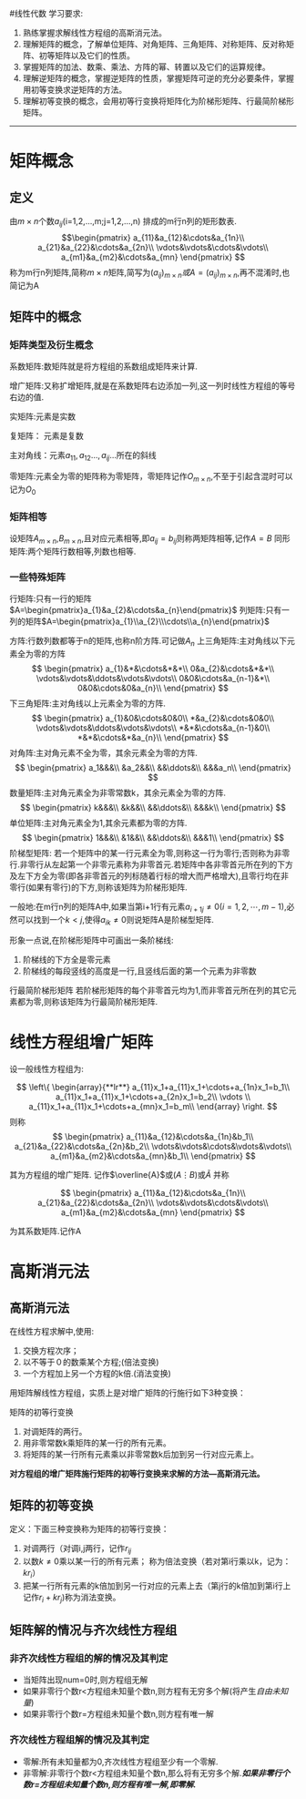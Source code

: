 #线性代数 
学习要求:
1. 熟练掌握求解线性方程组的高斯消元法。
2. 理解矩阵的概念，了解单位矩阵、对角矩阵、三角矩阵、对称矩阵、反对称矩阵、初等矩阵以及它们的性质。
3. 掌握矩阵的加法、数乘、乘法、方阵的幂、转置以及它们的运算规律。
4. 理解逆矩阵的概念，掌握逆矩阵的性质，掌握矩阵可逆的充分必要条件，掌握用初等变换求逆矩阵的方法。
5. 理解初等变换的概念，会用初等行变换将矩阵化为阶梯形矩阵、行最简阶梯形矩阵。
---

# 矩阵概念
## 定义
由$m\times n$个数$a_{ij}$(i=1,2,...,m;j=1,2,...,n)
排成的m行n列的矩形数表.
$$\begin{pmatrix}
a_{11}&a_{12}&\cdots&a_{1n}\\
a_{21}&a_{22}&\cdots&a_{2n}\\
\vdots&\vdots&\cdots&\vdots\\
a_{m1}&a_{m2}&\cdots&a_{mn}
\end{pmatrix}
$$
 称为m行n列矩阵,简称$m\times n$矩阵,简写为$(a_ {ij})_ {m\times n}  或A=  (a_ {ij})_ {m\times n}$,再不混淆时,也简记为A

## 矩阵中的概念

### 矩阵类型及衍生概念

系数矩阵:数矩阵就是将方程组的系数组成矩阵来计算.

增广矩阵:又称扩增矩阵,就是在系数矩阵右边添加一列,这一列时线性方程组的等号右边的值.

实矩阵:元素是实数

复矩阵： 元素是复数

主对角线：元素$a_{11},a_{12}...,a_{ij}...$所在的斜线

零矩阵:元素全为零的矩阵称为零矩阵，零矩阵记作$O_{m\times n}$,不至于引起含混时可以记为$O_{0}$

### 矩阵相等
设矩阵$A_{m\times n}$,$B_{m\times n}$,且对应元素相等,即$a_{ij}=b_{ij}$则称两矩阵相等,记作$A=B$
同形矩阵:两个矩阵行数相等,列数也相等.

### 一些特殊矩阵
行矩阵:只有一行的矩阵$A=\begin{pmatrix}a_{1}&a_{2}&\cdots&a_{n}\end{pmatrix}$
列矩阵:只有一列的矩阵$A=\begin{pmatrix}a_{1}\\a_{2}\\\cdots\\a_{n}\end{pmatrix}$

方阵:行数列数都等于n的矩阵,也称n阶方阵.可记做$A_n$
上三角矩阵:主对角线以下元素全为零的方阵
$$
\begin{pmatrix}
a_{1}&*&\cdots&*&*\\
0&a_{2}&\cdots&*&*\\
\vdots&\vdots&\ddots&\vdots&\vdots\\
0&0&\cdots&a_{n-1}&*\\
0&0&\cdots&0&a_{n}\\
\end{pmatrix}
$$
下三角矩阵:主对角线以上元素全为零的方阵.
$$
\begin{pmatrix}
a_{1}&0&\cdots&0&0\\
*&a_{2}&\cdots&0&0\\
\vdots&\vdots&\ddots&\vdots&\vdots\\
*&*&\cdots&a_{n-1}&0\\
*&*&\cdots&*&a_{n}\\
\end{pmatrix}
$$
对角阵:主对角元素不全为零，其余元素全为零的方阵.
$$
\begin{pmatrix}
a_1&&&\\
&a_2&&\\
&&\ddots&\\
&&&a_n\\
\end{pmatrix}
$$
数量矩阵:主对角元素全为非零常数k，其余元素全为零的方阵.
$$
\begin{pmatrix}
k&&&\\
&k&&\\
&&\ddots&\\
&&&k\\
\end{pmatrix}
$$
单位矩阵:主对角元素全为1,其余元素都为零的方阵.
$$
\begin{pmatrix}
1&&&\\
&1&&\\
&&\ddots&\\
&&&1\\
\end{pmatrix}
$$
阶梯型矩阵:
若一个矩阵中的某一行元素全为零,则称这一行为零行;否则称为非零行.非零行从左起第一个非零元素称为非零首元.若矩阵中各非零首元所在列的下方及左下方全为零(即各非零首元的列标随着行标的增大而严格增大),且零行均在非零行(如果有零行)的下方,则称该矩阵为阶梯形矩阵.

一般地:在m行n列的矩阵A中,如果当第i+1行有元素$a_{i+1j}\neq0(i=1,2,\cdots,m-1)$,必然可以找到一个$k<j$,使得$a_{ik}\neq0$则说矩阵A是阶梯型矩阵.

形象一点说,在阶梯形矩阵中可画出一条阶梯线:
1. 阶梯线的下方全是零元素
2. 阶梯线的每段竖线的高度是一行,且竖线后面的第一个元素为非零数

行最简阶梯形矩阵
若阶梯形矩阵的每个非零首元均为1,而非零首元所在列的其它元素都为零,则称该矩阵为行最简阶梯形矩阵.

# 线性方程组增广矩阵
设一般线性方程组为:

$$
\left\{
	\begin{array}{**lr**}
	a_{11}x_1+a_{11}x_1+\cdots+a_{1n}x_1=b_1\\
	a_{11}x_1+a_{11}x_1+\cdots+a_{2n}x_1=b_2\\
	\vdots \\
	a_{11}x_1+a_{11}x_1+\cdots+a_{mn}x_1=b_m\\
	\end{array}
\right.
$$
则称 
$$
\begin{pmatrix}
a_{11}&a_{12}&\cdots&a_{1n}&b_1\\
a_{21}&a_{22}&\cdots&a_{2n}&b_2\\
\vdots&\vdots&\cdots&\vdots&\vdots\\
a_{m1}&a_{m2}&\cdots&a_{mn}&b_1\\
\end{pmatrix}
$$

其为方程组的增广矩阵.
记作$\overline{A}$或$(A\vdots B)$或$\widetilde{A}$
并称

$$
\begin{pmatrix}
a_{11}&a_{12}&\cdots&a_{1n}\\
a_{21}&a_{22}&\cdots&a_{2n}\\
\vdots&\vdots&\cdots&\vdots\\
a_{m1}&a_{m2}&\cdots&a_{mn}
\end{pmatrix}
$$


为其系数矩阵.记作A

# 高斯消元法

## 高斯消元法
在线性方程求解中,使用:
1. 交换方程次序；
2. 以不等于０的数乘某个方程;(倍法变换)
3. 一个方程加上另一个方程的k倍.(消法变换)

用矩阵解线性方程组，实质上是对增广矩阵的行施行如下3种变换：

矩阵的初等行变换
1. 对调矩阵的两行。
2. 用非零常数k乘矩阵的某一行的所有元素。
3. 将矩阵的某一行所有元素乘以非零常数k后加到另一行对应元素上。

**对方程组的增广矩阵施行矩阵的初等行变换来求解的方法—高斯消元法。**

## 矩阵的初等变换

定义：下面三种变换称为矩阵的初等行变换：

1. 对调两行（对调i,j两行，记作$r_{ij}$
2. 以数$k≠0$乘以某一行的所有元素；
称为倍法变换（若对第i行乘以k，记为：$k r_i$）
3. 把某一行所有元素的k倍加到另一行对应的元素上去（第j行的k倍加到第i行上记作$r_i+kr_j$)称为消法变换。

## 矩阵解的情况与齐次线性方程组

### 非齐次线性方程组的解的情况及其判定
- 当矩阵出现num=0时,则方程组无解
- 如果非零行个数r<方程组未知量个数n,则方程有无穷多个解(将产生*自由未知量*)
- 如果非零行个数r=方程组未知量个数n,则方程有唯一解

### 齐次线性方程组解的情况及其判定
- 零解:所有未知量都为0,齐次线性方程组至少有一个零解.
- 非零解:非零行个数r<方程组未知量个数n,那么将有无穷多个解.***如果非零行个数r=方程组未知量个数n,则方程有唯一解,即零解.***

